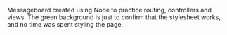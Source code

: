 Messageboard created using Node to practice routing, controllers and views. The green background is just to confirm that the stylesheet works, and no time was spent styling the page. 
